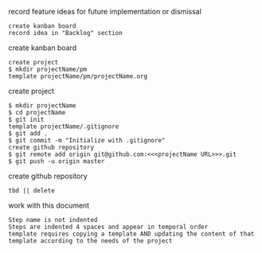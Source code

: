 record feature ideas for future implementation or dismissal

    create kanban board
    record idea in "Backlog" section
        

create kanban board

    create project
    $ mkdir projectName/pm
    template projectName/pm/projectName.org


create project

    $ mkdir projectName
    $ cd projectName
    $ git init
    template projectName/.gitignore
    $ git add .
    $ git commit -m "Initialize with .gitignore"
    create github repository
    $ git remote add origin git@github.com:<<<projectName URL>>>.git
    $ git push -u origin master


create github repository

    tbd || delete


work with this document

    Step name is not indented
    Steps are indented 4 spaces and appear in temporal order
    template requires copying a template AND updating the content of that template according to the needs of the project
